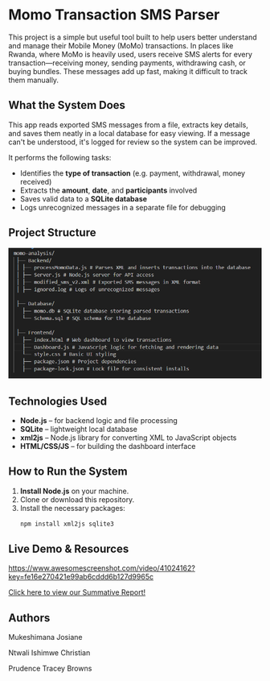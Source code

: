 # Momo Transaction SMS Parser

This project is a simple but useful tool built to help users better understand and manage their Mobile Money (MoMo) transactions. In places like Rwanda, where MoMo is heavily used, users receive SMS alerts for every transaction—receiving money, sending payments, withdrawing cash, or buying bundles. These messages add up fast, making it difficult to track them manually.

## What the System Does

This app reads exported SMS messages from a file, extracts key details, and saves them neatly in a local database for easy viewing. If a message can't be understood, it's logged for review so the system can be improved.

It performs the following tasks:
- Identifies the **type of transaction** (e.g. payment, withdrawal, money received)
- Extracts the **amount**, **date**, and **participants** involved
- Saves valid data to a **SQLite database**
- Logs unrecognized messages in a separate file for debugging

## Project Structure
![Alt text](images/Screenshot%202025-06-18%20161929.png)

## Technologies Used

- **Node.js** – for backend logic and file processing
- **SQLite** – lightweight local database
- **xml2js** – Node.js library for converting XML to JavaScript objects
- **HTML/CSS/JS** – for building the dashboard interface

##  How to Run the System

1. **Install Node.js** on your machine.
2. Clone or download this repository.
3. Install the necessary packages:
   ```bash
   npm install xml2js sqlite3

## Live Demo & Resources
https://www.awesomescreenshot.com/video/41024162?key=fe16e270421e99ab6cddd6b127d9965c

 [Click here to view our Summative Report!](https://docs.google.com/document/d/1Tutie5QXrz96GwMzCEbssANKIWGMtv0-FG3jfbM2rfk/edit?tab=t.0#heading=h.38onzmn50cpv/)

## Authors
Mukeshimana Josiane

Ntwali Ishimwe Christian

Prudence Tracey Browns

